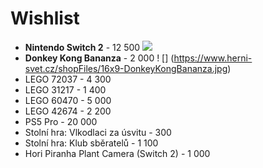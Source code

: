 # Wishlist

* **Nintendo Switch 2** - 12 500
![](https://cdn.alza.cz/Foto/ImgGalery/Image/nintendo-switch-2-key-art.jpg)
* **Donkey Kong Bananza** - 2 000
! [] (https://www.herni-svet.cz/shopFiles/16x9-DonkeyKongBananza.jpg)
* LEGO 72037 - 4 300
* LEGO 31217 - 1 400
* LEGO 60470 - 5 000
* LEGO 42674 - 2 200
* PS5 Pro - 20 000
* Stolní hra: Vlkodlaci za úsvitu - 300
* Stolní hra: Klub sběratelů - 1 100
* Hori Piranha Plant Camera (Switch 2) - 1 000
